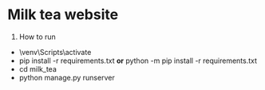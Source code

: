 # Milk tea website

1. How to run 
* \venv\Scripts\activate
* pip install -r requirements.txt <space><space> **or** python -m pip install -r requirements.txt 
* cd milk_tea
* python manage.py runserver

